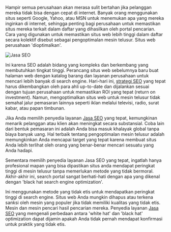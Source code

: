 <p>Hampir semua perusahaan akan merasa sulit bertahan jika pelanggan mereka tidak bisa dengan cepat di internet. Banyak orang menggunakan situs seperti Google, Yahoo, atau MSN untuk menemukan apa yang mereka inginkan di internet, sehingga penting bagi perusahaan untuk memastikan situs mereka terkait dalam daftar yang dihasilkan oleh portal pencarian. Cara yang digunakan untuk memastikan situs web lebih tinggi dalam daftar secara kolektif disebut sebagai pengoptimalan mesin telusur. Situs web perusahaan 'dioptimalkan'.</p>



![Jasa SEO](http://sigithermawan.co.id/images/seo-services.png)



<p>Ini karena SEO adalah bidang yang kompleks dan berkembang yang membutuhkan tingkat tinggi. Perancang situs web sebelumnya baru buat halaman web dengan katalog barang dan layanan perusahaan untuk mencari lebih banyak di search engine. Hari-hari ini, <a title="Jasa SEO" href="http://pakarseo.bravesites.com/">strategi SEO</a> yang tepat harus dikembangkan oleh para ahli up-to-date dan dijalankan sesuai dengan tujuan perusahaan untuk memastikan ROI yang tepat (return on investment). Namun, mengoptimalkan situs web untuk mesin telusur tidak semahal jalur pemasaran lainnya seperti iklan melalui televisi, radio, surat kabar, atau papan timbunan.</p>
<p>Jika Anda memilih penyedia layanan <a title="Jasa SEO" href="http://masterseo.inube.com/blog/6007655/mengapa-layanan-jasa-seo-profesional-diperlukan/">Jasa SEO</a> yang tepat, kemungkinan menarik pelanggan atau klien akan meningkat secara substansial. Coba lain dari bentuk pemasaran ini adalah Anda bisa masuk khalayak global tanpa biaya banyak uang. Hal terbaik tentang pengoptimalan mesin telusur adalah memungkinkan Anda mencapai target yang tepat karena membuat situs Anda lebih terlihat oleh orang yang benar-benar mencari sesuatu yang Anda hadapi.</p>
<p>Sementara memilih penyedia layanan Jasa SEO yang tepat, ingatlah hanya profesional mapan yang bisa dipastikan situs anda mendapat peringkat tinggi di mesin telusur tanpa memerlukan metode yang tidak bermoral. Akhir-akhir ini, search portal sangat berhati-hati dengan apa yang dikenal dengan 'black hat search engine optimization'.</p>
<p>Ini menggunakan metode yang tidak etis untuk mendapatkan peringkat tinggi di search engine. Situs web Anda mungkin dihapus atau terkena sanksi oleh mesin yang populer jika tidak memiliki kualitas yang tidak etis. Mesin dan mesin pencari hasil pencarian mereka. Penyedia layanan <a title="Jasa SEO" href="http://sigithermawan.co.id/">Jasa SEO</a> yang mengenali perbedaan antara 'white hat' dan 'black hat' optimization dapat dijamin apakah Anda tidak pernah mendapat konfirmasi untuk praktik yang tidak etis.</p>
